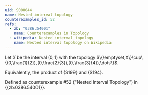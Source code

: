 ```yaml
---
uid: S000044
name: Nested interval topology
counterexamples_id: 52
refs:
  - zb: "0386.54001" 
    name: Counterexamples in Topology
  - wikipedia: Nested_interval_topology
    name: Nested interval topology on Wikipedia
---
```


Let $X$ be the interval $(0,1)$ with the topology
$\{\emptyset,X\}\cup\{(0,\frac{1}{2}),(0,\frac{2}{3}),(0,\frac{3}{4}),\dots\}$.

Equivalently, the product of {S199}
and {S194}.

Defined as counterexample #52 ("Nested Interval Topology")
in {{zb:0386.54001}}.
